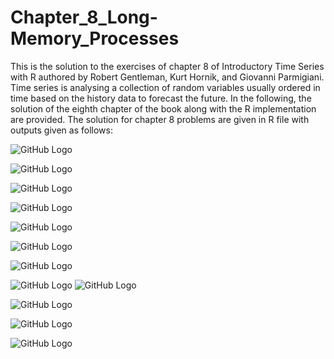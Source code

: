 # Chapter_8_Long-Memory_Processes
This is the solution to the exercises of chapter 8 of Introductory Time Series with R authored by Robert Gentleman, Kurt Hornik, and Giovanni Parmigiani. Time series is analysing a collection of random variables usually ordered in time based on the history data to forecast the future. In the following, the solution of the eighth chapter of the book along with the R implementation are provided. The solution for chapter 8 problems are given in R file with outputs given as follows:

![GitHub Logo](/bitsLAN.png)

![GitHub Logo](/Boxplot&histLAN.png)

![GitHub Logo](/Boxplot&histLAN_log.png)

![GitHub Logo](/Boxplot&hist_AR_res_LAN.png)

![GitHub Logo](/Boxplot&hist_ARMA_res_LAN.png)

![GitHub Logo](/Boxplot&hist_AR(2)_res_LAN.png)

![GitHub Logo](/Boxplot&hist_AR_res_LAN_20ms.png)

![GitHub Logo](/Boxplot&hist_AR_res_LAN_40ms.png)
![GitHub Logo](/rand_walk_fed.png)

![GitHub Logo](/ARMA_fed.png)

![GitHub Logo](/nile.png)

![GitHub Logo](/rescaledAdjRange.png)
